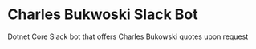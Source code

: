 # Charles Bukwoski Slack Bot
Dotnet Core Slack bot that offers Charles Bukowski quotes upon request
